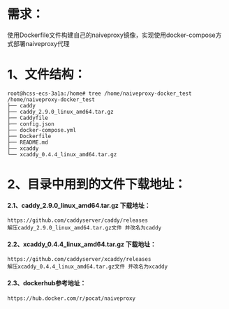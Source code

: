 # 需求：
使用Dockerfile文件构建自己的naiveproxy镜像，实现使用docker-compose方式部署naiveproxy代理

# 1、文件结构：
```
root@hcss-ecs-3a1a:/home# tree /home/naiveproxy-docker_test
/home/naiveproxy-docker_test
├── caddy
├── caddy_2.9.0_linux_amd64.tar.gz
├── Caddyfile
├── config.json
├── docker-compose.yml
├── Dockerfile
├── README.md
├── xcaddy
└── xcaddy_0.4.4_linux_amd64.tar.gz
```

# 2、目录中用到的文件下载地址：
#### 2.1、caddy_2.9.0_linux_amd64.tar.gz 下载地址：
	https://github.com/caddyserver/caddy/releases
	解压caddy_2.9.0_linux_amd64.tar.gz文件 并改名为caddy

#### 2.2、xcaddy_0.4.4_linux_amd64.tar.gz 下载地址：
	https://github.com/caddyserver/xcaddy/releases
	解压xcaddy_0.4.4_linux_amd64.tar.gz文件 并改名为xcaddy

#### 2.3、dockerhub参考地址：
	https://hub.docker.com/r/pocat/naiveproxy


